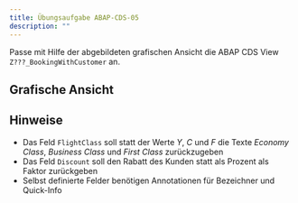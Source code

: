 ```yaml
---
title: Übungsaufgabe ABAP-CDS-05
description: ""
---
```


Passe mit Hilfe der abgebildeten grafischen Ansicht die ABAP CDS View `Z???_BookingWithCustomer` an.

## Grafische Ansicht

## Hinweise
- Das Feld `FlightClass` soll statt der Werte _Y_, _C_ und _F_ die Texte _Economy Class_, _Business Class_ und _First Class_ zurückzugeben
- Das Feld `Discount` soll den Rabatt des Kunden statt als Prozent als Faktor zurückgeben
- Selbst definierte Felder benötigen Annotationen für Bezeichner und Quick-Info

